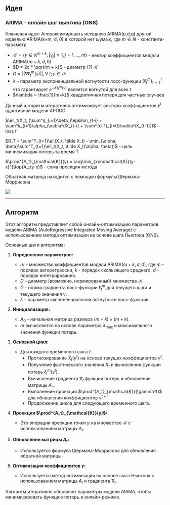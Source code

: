 ## Идея

### ARIMA - онлайн шаг ньютона (ONS)

Ключевая идея: Аппроксимировать исходную $\text{ARIMA(p,d,q)}$ другой моделью $\text{ARIMA(k+m, d, 0)}$ в которой нет шума $\epsilon$, где $m \in N$ - константа-параметр

- $\mathcal{K} = \{\gamma \in \mathbb{R}^{m+k}, |\gamma_j| \le 1, j=1,...,m\}$ - вектор коэффициентов модели $\text{ARIMA}(m+k, d, 0)$
- $D = 2c * \sqrt{m + k}$ - диаметр (?) $\mathcal{K}$
- $G =||\nabla \ell^m_t(\gamma)||,\forall\ t; \gamma \in \mathcal{K}$
- $\lambda$ - параметр экспоненциальной вогнутости лосс-функции $\{\ell^m_t\}^T_{t=1}$ что гарантирует $e^{-\lambda\ell^m_{t}(\gamma)}$ является вогнутой для всех $t$
- $\lambda = \frac{1}{m+k}$ квадратичная потеря для частных случаев

Данный алгоритм итеративно оптимизирует векторы коэффициентов $\gamma^t$ адаптивной модели АРПСС

$\ell_t(X_t, (\sum^q_{i=1}\beta_i\epsilon_{t-i} + \sum^k_{i=1}\alpha_i\nabla^dX_{t-i} + \sum^{d-1}_{i=0}\nabla^iX_{t-1}))$ - loss f

$R_T = \sum^T_{t=1}\ell(X_t, \tilde X_t) - \min_{\alpha, \beta}\sum^T_{t=1}\ell_t(X_t, \tilde X_t(\alpha, \beta))$ - цель минисмизация потерь за время T

$\prod^{A_t}_{\mathcal{K}}(y) = \arg\min_{x\in\mathcal{K}}(y-x)^{\top}A_t(y-x)$ - сама проекция метода

Обратная матрица находится с помощью формулы Шермана-Моррисона


![](ons.png)





---
## Алгоритм

Этот алгоритм представляет собой онлайн-оптимизацию параметров модели ARIMA (AutoRegressive Integrated Moving Average) с использованием метода оптимизации на основе шага Ньютона (ONS). 

Основные шаги алгоритма:

1. **Определение параметров:**
   - $\mathcal{K}$ - множество коэффициентов модели ARIMA$(m+k, d, 0)$, где $m$ - порядок авторегрессии, $k$ - порядок скользящего среднего, $d$ - порядок интегрирования.
   - $D$ - диаметр (возможно, нормированный) множества $\mathcal{K}$.
   - $G$ - норма градиента лосс-функции $\ell^m_t$ для текущего шага и текущего значения $\gamma$.
   - $\lambda$ - параметр экспоненциальной вогнутости лосс-функции.

2. **Инициализация:**
   - $A_0$ - начальная матрица размера $(m+k) \times (m+k)$.
   - $m$ вычисляется на основе параметра $\lambda_{\max}$ и максимального значения функции потерь.

3. **Основной цикл:**
   - Для каждого временного шага $t$:
     - Прогнозирование $\tilde X_t(\gamma^t)$ на основе текущих коэффициентов $\gamma^t$.
     - Получение фактического значения $X_t$ и вычисление функции потерь $\ell^m_t(\gamma^t)$.
     - Вычисление градиента $\nabla_t$ функции потерь и обновление матрицы $A_t$.
     - Выполнение проекции $\prod^{A_t}_{\mathcal{K}}(\gamma^t)$ для обновления коэффициентов $\gamma^{t+1}$.
     - Продолжение цикла для следующего временного шага.

4. **Проекция $\prod^{A_t}_{\mathcal{K}}(y)$:**
   - Это операция проекции точки $y$ на множество $\mathcal{K}$ с использованием матрицы $A_t$. 

5. **Обновление матрицы $A_t$:**
   - Используется формула Шермана-Моррисона для обновления обратной матрицы.

6. **Оптимизация коэффициентов $\gamma$:**
   - Используется метод оптимизации на основе шага Ньютона с использованием матрицы $A_t$ и градиента $\nabla_t$.

Алгоритм итеративно обновляет параметры модели ARIMA, чтобы минимизировать функцию потерь в онлайн-режиме.


